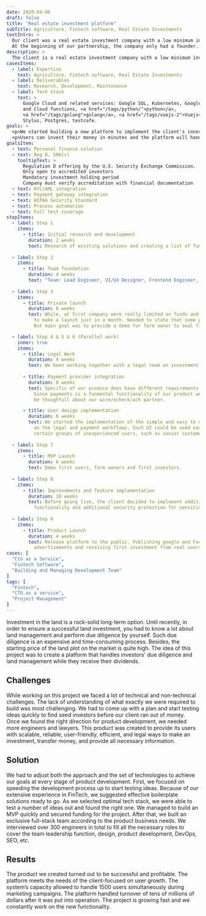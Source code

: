 ```yaml
---
date: 2020-04-06
draft: false
title: "Real estate investment platform"
subTitle: Agriculture, Fintech software, Real Estate Investments
textIntro: >
  Our client was a real estate investment company with a low minimum investment. 
  At the beginning of our partnership, the company only had a founder. The founder was looking for a technical cofounder and local developers. After the initial discussion about the timeline and budget limitations, we agreed on using a dedicated remote team and our startup development kit to boost the MVP development.
description: >
  The client is a real estate investment company with a low minimum investment. At the beginning of our partnership, the company only had a founder. The founder was looking for a technical cofounder and local developers. After the initial discussion about the timeline and budget limitations, we agreed on using a dedicated remote team and our startup development kit to boost the MVP development.
casesItems:
  - label: Expertise
    text: Agriculture, Fintech software, Real Estate Investments
  - label: Deliverables
    text: Research, Development, Maintenance
  - label: Tech stack
    text: >
      Google Cloud and related services: Google SQL, Kubernetes, Google build, 
      and Cloud functions, <a href="/tags/python/">python</a>, 
      <a href="/tags/golang">golang</a>, <a href="/tags/vuejs-2">Vuejs</a>, 
      Stylus, Postgres, testcafe.
goals: >
  <p>We started building a new platform to implement the client's innovative land market ideas. Traditional land investment is a cumbersome, expensive, and time-consuming process. The purpose of the new platform is to provide users with the possibility to invest in land plots at a minimum price of $5000.</p>
  <p>Users can invest their money in minutes and the platform will handle it all: real estate management, paperwork, and payments. On top of that, a due diligence process and all the legal work could also be handled via the platform. The approximate return on the investment was expected at the level of 9-12%.</p>
goalsItem:
  - text: Personal finance solution
  - text: Reg D, 506(c)
    tooltipText: >
      Regulation D offering by the U.S. Security Exchange Commission.
      Only open to accredited investors
      Mandatory investment holding period
      Company must verify accreditation with financial documentation
  - text: KYC/AML integration
  - text: Payment gateway integration
  - text: HIPAA Security Standard
  - text: Process automation
  - text: Full test coverage
stepItems:
  - label: Step 1
    items:
      - title: Initial research and development
        duration: 2 weeks
        text: Research of existing solutions and creating a list of functionalities as per the client’s needs
  
  - label: Step 2
    items:
      - title: Team foundation
        duration: 4 weeks
        text: "Team: Lead Engineer, UI/UX Designer, Frontend Engineer, Backend Engineer"
  
  - label: Step 3
    items:
      - title: Private launch
        duration: 6 weeks
        text: While, at first company were really limited on funds and time, and our team executed a plan 
          to make a launch just in a month. Needed to state that some part of functionality were staged for a demo. 
          But main goal was to provide a demo for farm owner to seal first and vital deals to move forward.

  - label: Step 4 & 5 & 6 (Parallel work)
    inner: true
    items:
      - title: Legal Work
        duration: 4 weeks
        text: We been working together with a legal team on investment process
      
      - title: Payment provider integration
        duration: 8 weeks
        text: Specific of our produce does have different requirements on the payments provider. 
          Since payments is a funmental functionality of our product we have to 
          be thoughfull about our wire/echeck/ach partner.

      - title: User design implementation
        duration: 6 weeks
        text: We started the implementation of the simple and easy to use UI based 
          on the legal and payment workflows. Such UI could be used easily by 
          certain groups of inexperienced users, such as senior customers.
  
  - label: Step 7
    items:
      - title: MVP Launch
        duration: 6 weeks
        text: Demo first users, farm owners and first investors.
  
  - label: Step 8
    items:
      - title: Improvements and feature implementation
        duration: 10 weeks
        text: Before going live, the client decided to implement additional 
          functionality and additional security protection for sensitive user data
  
  - label: Step 9
    items:
      - title: Product Launch
        duration: 4 weeks
        text: Release platform to the public. Publishing google and Facebook 
          advertisements and receiving first investment from real users which come from advertisement.
cases: [
  "Cto as a Service",
  "Fintech Software",
  "Building and Managing Development Team"
]
tags: [
  "Fintech",
  "CTO as a service",
  "Project Management"
]
---
```


Investment in the land is a rock-solid long-term option. Until recently, in order to ensure a successful land investment, you had to know a lot about land management and perform due diligence by yourself. Such due diligence is an expensive and time-consuming process. Besides, the starting price of the land plot on the market is quite high. The idea of this project was to create a platform that handles investors' due diligence and land management while they receive their dividends.

## Challenges

While working on this project we faced a lot of technical and non-technical challenges. The lack of understanding of what exactly we were required to build was most challenging. We had to come up with a plan and start testing ideas quickly to find seed investors before our client ran out of money. Once we found the right direction for product development, we needed more engineers and lawyers. This product was created to provide its users with scalable, reliable, user-friendly, efficient, and legal ways to make an investment, transfer money, and provide all necessary information.

## Solution

We had to adjust both the approach and the set of technologies to achieve our goals at every stage of product development. First, we focused on speeding the development process up to start testing ideas. Because of our extensive experience in FinTech, we suggested effective boilerplate solutions ready to go. As we selected optimal tech stack, we were able to test a number of ideas out and found the right one. We managed to build an MVP quickly and secured funding for the project. After that, we built an exclusive full-stack team according to the product business needs.
We interviewed over 300 engineers in total to fill all the necessary roles to cover the team leadership function, design, product development, DevOps, SEO, etc.

## Results

The product we created turned out to be successful and profitable. The platform meets the needs of the client-focused on user growth. The system’s capacity allowed to handle 1500 users simultaneously during marketing campaigns. The platform handled turnover of tens of millions of dollars after it was put into operation.
The project is growing fast and we constantly work on the new functionality.

